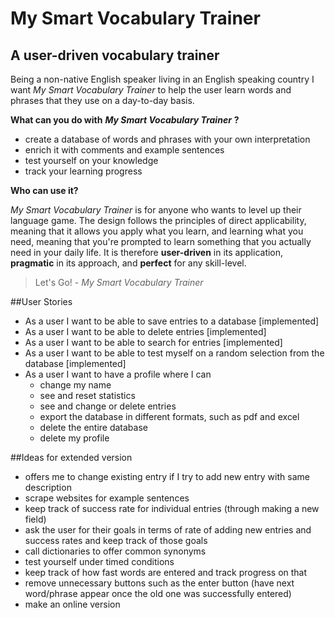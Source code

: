 # My Smart Vocabulary Trainer

## A user-driven vocabulary trainer


Being a non-native English speaker living in an English speaking
country I want *My Smart Vocabulary Trainer* to help the user learn words and phrases that they use on a day-to-day basis.
  
**What can you do with** ***My Smart Vocabulary Trainer*** **?**
-  create a database of words and phrases with your own interpretation  
-  enrich it with comments and example sentences
-  test yourself on your knowledge 
-  track your learning progress 

**Who can use it?**

*My Smart Vocabulary Trainer* is for anyone who wants to level up their 
language game. The design follows the principles of direct applicability, meaning that it allows you apply what you learn, and
learning what you need, meaning that you're prompted to learn something that you actually need in your daily life.
It is therefore **user-driven** in its application, **pragmatic** in its approach, and **perfect** for any skill-level.

> Let's Go! - *My Smart Vocabulary Trainer*
 
##User Stories
- As a user I want to be able to save entries to a database [implemented]
- As a user I want to be able to delete entries [implemented]
- As a user I want to be able to search for entries [implemented]
- As a user I want to be able to test myself on a random selection from the database [implemented]
- As a user I want to have a profile where I can 
    - change my name
    - see and reset statistics
    - see and change or delete entries
    - export the database in different formats, such as pdf and excel
    - delete the entire database
    - delete my profile
    
##Ideas for extended version
- offers me to change existing entry if I try to add new entry with same description
- scrape websites for example sentences
- keep track of success rate for individual entries (through making a new field)
- ask the user for their goals in terms of rate of adding new entries and success rates and keep track of those goals
- call dictionaries to offer common synonyms
- test yourself under timed conditions
- keep track of how fast words are entered and track progress on that
- remove unnecessary buttons such as the enter button (have next word/phrase appear once the old 
one was successfully entered)
- make an online version
